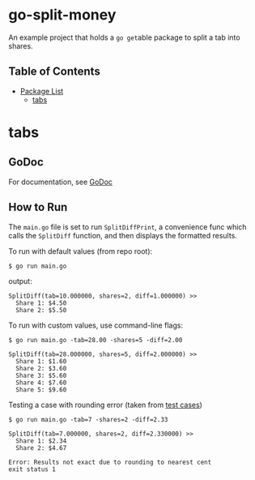 <h1>go-split-money</h1>

An example project that holds a ```go get```able package to split a tab into shares.

<h2>Table of Contents</h2>

- [Package List](#package-list)
    - [tabs](#tabs)


# tabs
## GoDoc
For documentation, see [GoDoc](https://godoc.org/github.com/RainbowKatz/go-split-money/tabs)

## How to Run
The ```main.go``` file is set to run ```SplitDiffPrint```, a convenience func which calls the ```SplitDiff``` function, and then displays the formatted results.

To run with default values (from repo root):
```
$ go run main.go
```
output:
```
SplitDiff(tab=10.000000, shares=2, diff=1.000000) >>
  Share 1: $4.50
  Share 2: $5.50
```

To run with custom values, use command-line flags:

```
$ go run main.go -tab=28.00 -shares=5 -diff=2.00

SplitDiff(tab=28.000000, shares=5, diff=2.000000) >>
  Share 1: $1.60
  Share 2: $3.60
  Share 3: $5.60
  Share 4: $7.60
  Share 5: $9.60
```

Testing a case with rounding error (taken from [test cases](./tabs/splitdiff_test.go))
```
$ go run main.go -tab=7 -shares=2 -diff=2.33

SplitDiff(tab=7.000000, shares=2, diff=2.330000) >>
  Share 1: $2.34
  Share 2: $4.67

Error: Results not exact due to rounding to nearest cent
exit status 1
```

